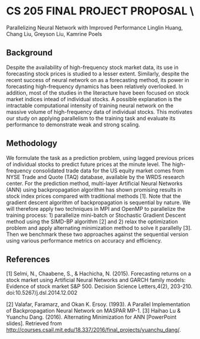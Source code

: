 # CS 205 FINAL PROJECT PROPOSAL \\
Parallelizing Neural Network with Improved Performance 
 Linglin Huang, Chang Liu, Greyson Liu, Kamrine Poels

## Background
Despite the availability of high-frequency stock market data, its use in forecasting stock prices is studied to a lesser extent. Similarly, despite the recent success of neural network on as a forecasting method, its power in forecasting high-frequency dynamics has been relatively overlooked. In addition, most of the studies in the literacture have been focused on stock market indices intead of individual stocks. A possible explanation is the intractable computational intensity of training neural network on the massive volume of high-frequency data of individual stocks. This motivates our study on applying parallelism to the training task and evaluate its performance to demonstrate weak and strong scaling. 

## Methodology
We formulate the task as a prediction problem, using lagged previous prices of individual stocks to predict future prices at the minute level. The high-frequency consolidated trade data for the US equity market comes from NYSE Trade and Quote (TAQ) database, available by the WRDS research center. 
For the prediction method, multi-layer Artificial Neural Networks (ANN) using backpropagation algorithm has shown promising results in stock index prices compared with traditional methods [1]. Note that the gradient descent algorithm of backpropagation is sequential by nature. We will therefore apply two techniques in MPI and OpenMP to parallelize the training process: 1) parallelize mini-batch or Stochastic Gradient Descent method using the SIMD-BP algorithm [2] and 2) relax the optimization problem and apply alternating minimization method to solve it parallelly [3]. Then we benchmark these two approaches against the sequential version using various performance metrics on accuracy and efficiency. 

## References
[1] Selmi, N., Chaabene, S., & Hachicha, N. (2015). Forecasting returns on a stock market using Artificial Neural Networks and GARCH family models: Evidence of stock market S&P 500. Decision Science Letters,4(2), 203-210. doi:10.5267/j.dsl.2014.12.002

[2] Valafar, Faramarz, and Okan K. Ersoy. (1993). A Parallel Implementation of Backpropagation Neural Network on MASPAR MP-1.
[3] Haihao Lu & Yuanchu Dang. (2016). Alternating Minimization for ANN [PowerPoint slides]. Retrieved from http://courses.csail.mit.edu/18.337/2016/final_projects/yuanchu_dang/.



